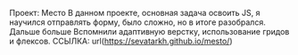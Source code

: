  Проект: Место
В данном проекте, основная задача освоить JS,
я научился отправлять форму, было сложно, но в итоге разобрался. Дальше больше
Вспомнили адаптивную верстку, использование гридов и флексов. 
ССЫЛКА: url(https://sevatarkh.github.io/mesto/)